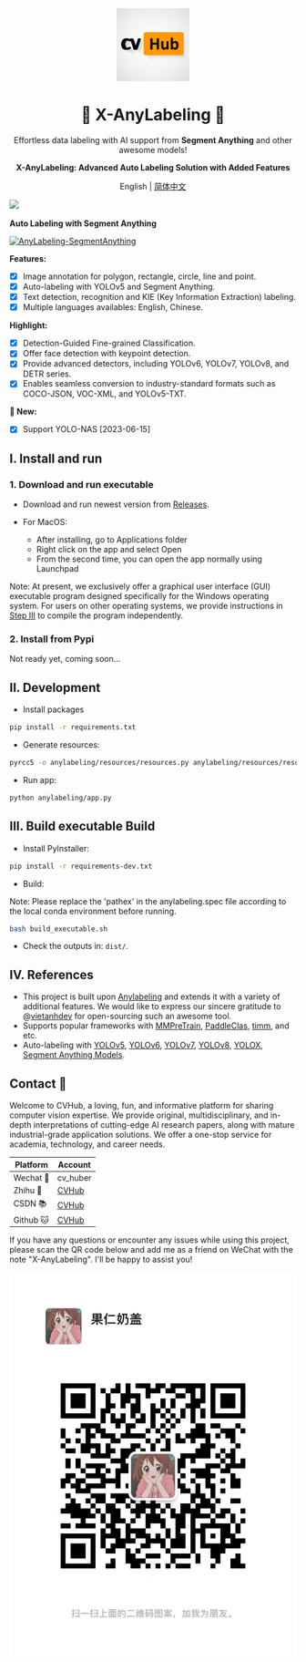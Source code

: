 <p align="center">
  <img alt="X-AnyLabeling" style="width: 128px; max-width: 100%; height: auto;" src="https://github.com/CVHub520/Resources/blob/main/X-Anylabeling/logo.png"/>
  <h1 align="center"> 💫 X-AnyLabeling 💫</h1>
  <p align="center">Effortless data labeling with AI support from <b>Segment Anything</b> and other awesome models!</p>
  <p align="center"><b>X-AnyLabeling: Advanced Auto Labeling Solution with Added Features</b></p>
</p>

<div align="center">

English | [简体中文](README_zh-CN.md)

</div>

![](https://user-images.githubusercontent.com/18329471/234640541-a6a65fbc-d7a5-4ec3-9b65-55305b01a7aa.png)


**Auto Labeling with Segment Anything**

<a href="https://www.bilibili.com/video/BV1AV4y1U7h3/?spm_id_from=333.999.0.0&vd_source=938654fc70710bf1d11daa4b779d2418">
  <img style="width: 800px; margin-left: auto; margin-right: auto; display: block;" alt="AnyLabeling-SegmentAnything" src="https://github.com/CVHub520/Resources/blob/main/X-Anylabeling/demo.gif"/>
</a>


**Features:**

- [x] Image annotation for polygon, rectangle, circle, line and point.
- [x] Auto-labeling with YOLOv5 and Segment Anything.
- [x] Text detection, recognition and KIE (Key Information Extraction) labeling.
- [x] Multiple languages availables: English, Chinese.

**Highlight:**

- [x] Detection-Guided Fine-grained Classification.
- [x] Offer face detection with keypoint detection.
- [x] Provide advanced detectors, including YOLOv6, YOLOv7, YOLOv8, and DETR series.
- [x] Enables seamless conversion to industry-standard formats such as COCO-JSON, VOC-XML, and YOLOv5-TXT.

**🚀 New:**

- [x] Support YOLO-NAS [2023-06-15]

## I. Install and run

### 1. Download and run executable

- Download and run newest version from [Releases](https://github.com/CVHub520/X-AnyLabeling/releases/tag/v0.1.1).

- For MacOS:
  - After installing, go to Applications folder
  - Right click on the app and select Open
  - From the second time, you can open the app normally using Launchpad

Note: At present, we exclusively offer a graphical user interface (GUI) executable program designed specifically for the Windows operating system. For users on other operating systems, we provide instructions in [Step Ⅲ](#build) to compile the program independently.

### 2. Install from Pypi

Not ready yet, coming soon...

## II. Development

- Install packages

```bash
pip install -r requirements.txt
```

- Generate resources:

```bash
pyrcc5 -o anylabeling/resources/resources.py anylabeling/resources/resources.qrc
```

- Run app:

```bash
python anylabeling/app.py
```

## III. Build executable <span id="build">Build</span>

- Install PyInstaller:

```bash
pip install -r requirements-dev.txt
```

- Build:

Note: Please replace the 'pathex' in the anylabeling.spec file according to the local conda environment before running.

```bash
bash build_executable.sh
```

- Check the outputs in: `dist/`.


## IV. References

- This project is built upon [Anylabeling](https://github.com/vietanhdev/anylabeling) and extends it with a variety of additional features. We would like to express our sincere gratitude to @[vietanhdev](https://github.com/vietanhdev) for open-sourcing such an awesome tool.
- Supports popular frameworks with [MMPreTrain](https://github.com/open-mmlab/mmpretrain), [PaddleClas](https://github.com/PaddlePaddle/PaddleClas), [timm](https://github.com/huggingface/pytorch-image-models), and etc.
- Auto-labeling with [YOLOv5](https://github.com/ultralytics/yolov5), [YOLOv6](https://github.com/meituan/YOLOv6), [YOLOv7](https://github.com/WongKinYiu/yolov7), [YOLOv8](https://github.com/ultralytics/ultralytics), [YOLOX](https://github.com/Megvii-BaseDetection/YOLOX), [Segment Anything Models](https://segment-anything.com/).

## Contact 👋

Welcome to CVHub, a loving, fun, and informative platform for sharing computer vision expertise. We provide original, multidisciplinary, and in-depth interpretations of cutting-edge AI research papers, along with mature industrial-grade application solutions. We offer a one-stop service for academia, technology, and career needs.


| Platform | Account |
| --- | --- |
| Wechat 💬 | cv_huber |
| Zhihu  🧠 | [CVHub](https://www.zhihu.com/people/cvhub-40) |
| CSDN   📚 | [CVHub](https://blog.csdn.net/CVHub?spm=1010.2135.3001.5343) |
| Github 🐱 | [CVHub](https://github.com/CVHub520) |

If you have any questions or encounter any issues while using this project, please scan the QR code below and add me as a friend on WeChat with the note "X-AnyLabeling". I'll be happy to assist you!

![](https://github.com/CVHub520/Resources/blob/main/X-Anylabeling/Wechat.jpg)
